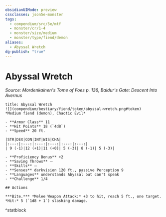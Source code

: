 ```yaml
---
obsidianUIMode: preview
cssclasses: json5e-monster
tags:
  - compendium/src/5e/mtf
  - monster/cr/1-4
  - monster/size/medium
  - monster/type/fiend/demon
aliases:
  - Abyssal Wretch
dg-publish: "true"
---
```

# Abyssal Wretch
*Source: Mordenkainen's Tome of Foes p. 136, Baldur's Gate: Descent Into Avernus*  

```ad-statblock
title: Abyssal Wretch
![](compendium/bestiary/fiend/token/abyssal-wretch.png#token)
*Medium fiend (demon), Chaotic Evil*

- **Armor Class** 11 
- **Hit Points** 18 (`4d8`)
- **Speed** 20 ft.

|STR|DEX|CON|INT|WIS|CHA|
|:---:|:---:|:---:|:---:|:---:|:---:|
| 9 (-1)|12 (+1)|11 (+0)| 5 (-3)| 8 (-1)| 5 (-3)|

- **Proficiency Bonus** +2
- **Saving Throws** ⏤
- **Skills** ⏤
- **Senses** darkvision 120 ft., passive Perception 9
- **Languages** understands Abyssal but can't speak
- **Challenge** 1/4

## Actions

***Bite.*** *Melee Weapon Attack:* +3 to hit, reach 5 ft., one target. *Hit:* 5 (`1d8 + 1`) slashing damage.
```
^statblock